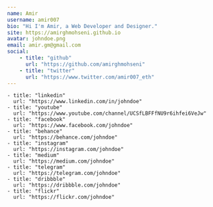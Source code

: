 ```yaml
---
name: Amir
username: amir007
bio: "Hi I'm Amir, a Web Developer and Designer."
site: https://amirghmohseni.github.io
avatar: johndoe.png
email: amir.gm@gmail.com
social:
    - title: "github"
      url: "https://github.com/amirghmohseni"
    - title: "twitter"
      url: "https://www.twitter.com/amir007_eth"
---
```


    - title: "linkedin"
      url: "https://www.linkedin.com/in/johndoe"
    - title: "youtube"
      url: "https://www.youtube.com/channel/UCSfLBFFfNU9r6ihfei6VeJw"
    - title: "facebook"
      url: "https://www.facebook.com/johndoe"
    - title: "behance"
      url: "https://behance.com/johndoe"
    - title: "instagram"
      url: "https://instagram.com/johndoe"
    - title: "medium"
      url: "https://medium.com/johndoe"
    - title: "telegram"
      url: "https://telegram.com/johndoe"
    - title: "dribbble"
      url: "https://dribbble.com/johndoe"
    - title: "flickr"
      url: "https://flickr.com/johndoe"
